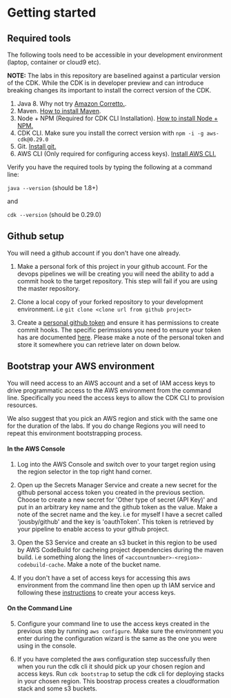 # Getting started

## Required tools

The following tools need to be accessible in your development
environment (laptop, container or cloud9 etc).

**NOTE:** The labs in this repository are baselined against a particular 
version of the CDK. While the CDK is in developer preview and can 
introduce breaking changes its important to install the correct version
of the CDK. 

1. Java 8. Why not try [Amazon Corretto.](https://docs.aws.amazon.com/corretto/latest/corretto-8-ug/what-is-corretto-8.html).
2. Maven. [How to install Maven](https://maven.apache.org/install.html).
3. Node + NPM (Required for CDK CLI Installation). [ How to install Node + NPM.](https://nodejs.org/en/download/)
4. CDK CLI. Make sure you install the correct version with ```npm -i -g aws-cdk@0.29.0```
5. Git. [Install git.](https://git-scm.com/book/en/v2/Getting-Started-Installing-Git)
6. AWS CLI (Only required for configuring access keys). [Install AWS CLI.](https://docs.aws.amazon.com/cli/latest/userguide/cli-chap-install.html)

Verify you have the required tools by typing the following at a 
command line:

```java --version``` (should be 1.8+)

and

```cdk --version```  (should be 0.29.0)


## Github setup

You will need a github account if you don't have one already. 

1. Make a personal fork of this project in your github account. For the 
devops pipelines we will be creating you will need the ability to add a 
commit hook to the target repository. This step will fail if you are 
using the master repository.

2. Clone a local copy of your forked repository to your development
environment. i.e ```git clone <clone url from github project>```

3. Create a [personal github token](https://help.github.com/en/articles/creating-a-personal-access-token-for-the-command-line) 
and ensure it has permissions to create commit hooks. The specific 
perimssions you need to ensure your token has are documented [here](https://docs.aws.amazon.com/codebuild/latest/userguide/sample-access-tokens.html). 
Please make a note of the personal token and store it somewhere you can
retrieve later on down below.

## Bootstrap your AWS environment

You will need access to an AWS account and a set of IAM access keys to 
drive programmatic access to the AWS environment from the command line.
Specifically you need the access keys to allow the CDK CLI to provision
resources. 


We also suggest that you pick an AWS region and stick with the same one 
for the duration of the labs. If you do change Regions you will need to 
repeat this environment bootstrapping process. 

#### In the AWS Console
1. Log into the AWS Console and switch over to your target region using
the region selector in the top right hand corner.

2. Open up the Secrets Manager Service and create a new secret for the
github personal access token you created in the previous section. 
Choose to create a new secret for 'Other type of secret (API Key)' and
put in an arbitrary key name and the github token as the value. Make
a note of the secret name and the key. i.e for myself I have a secret
called 'jousby/github' and the key is 'oauthToken'. This token is
retrieved by your pipeline to enable access to your github project. 

3. Open the S3 Service and create an s3 bucket in this region to be used 
by AWS CodeBuild for cacheing project dependencies during the maven 
build. i.e something along the lines of 
```<accountnumber>-<region>-codebuild-cache```. Make a note of the 
bucket name. 

4. If you don't have a set of access keys for accessing this aws 
environment from the command line then open up th IAM service and
following these [instructions](https://docs.aws.amazon.com/IAM/latest/UserGuide/id_credentials_access-keys.html#Using_CreateAccessKey) 
to create your access keys. 

#### On the Command Line

5. Configure your command line to use the access keys created in the 
previous step by running ```aws configure```. Make sure the environment 
you enter during the configuration wizard is the same as the one you 
were using in the console.
 
6. If you have completed the aws configuration step successfully then 
when you run the cdk cli it should pick up your chosen region and access
keys. Run ```cdk bootstrap``` to setup the cdk cli for deploying 
stacks in your chosen region. This boostrap process creates a 
cloudformation stack and some s3 buckets.  
